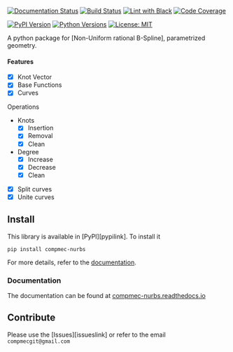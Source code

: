 [![Documentation Status][docs-img]][docs-url]
[![Build Status][build-img]][build-url]
[![Lint with Black][lintblack-img]][lintblack-url]
[![Code Coverage][coverage-img]][coverage-url]

[![PyPI Version][pypi-img]][pypi-url]
[![Python Versions][pyversions-img]][pyversions-url]
[![License: MIT][license-img]][license-url]

A python package for [Non-Uniform rational B-Spline], parametrized geometry.


#### Features

* [X] Knot Vector
* [X] Base Functions
* [X] Curves

Operations

* Knots
    * [X] Insertion
    * [X] Removal
    * [X] Clean
* Degree
    * [X] Increase
    * [X] Decrease
    * [X] Clean
* [X] Split curves
* [X] Unite curves

## Install

This library is available in [PyPI][pypilink]. To install it

```
pip install compmec-nurbs
```

For more details, refer to the [documentation][docs-url].

### Documentation

The documentation can be found at [compmec-nurbs.readthedocs.io][docs-url]


## Contribute

Please use the [Issues][issueslink] or refer to the email ```compmecgit@gmail.com```

<!-- Badges: -->

<!-- Badges: -->

[lintblack-img]: https://github.com/compmec/nurbs/actions/workflows/black.yaml/badge.svg
[lintblack-url]: https://github.com/compmec/nurbs/actions/workflows/black.yaml
[docs-img]: https://readthedocs.org/projects/compmec-nurbs/badge/?version=latest
[docs-url]: https://compmec-nurbs.readthedocs.io/en/latest/?badge=latest
[pypi-img]: https://img.shields.io/pypi/v/compmec-nurbs
[pypi-url]: https://pypi.org/project/compmec-nurbs/
[build-img]: https://github.com/compmec/nurbs/actions/workflows/build.yaml/badge.svg
[build-url]: https://github.com/compmec/nurbs/actions/workflows/build.yaml
[coverage-img]: https://codecov.io/gh/compmec/nurbs/branch/main/graph/badge.svg?token=vfGMPe9W3I
[coverage-url]: https://codecov.io/gh/compmec/nurbs
[pyversions-img]: https://img.shields.io/pypi/pyversions/compmec-nurbs.svg?style=flat-square
[pyversions-url]: https://pypi.org/project/compmec-nurbs/
[license-img]: https://img.shields.io/pypi/l/ansicolortags.svg
[license-url]: https://github.com/compmec/nurbs/blob/main/LICENSE.md
[pypi-url]: https://pypi.org/project/compmec-nurbs/
[issues-url]: https://github.com/compmec/nurbs/issues

